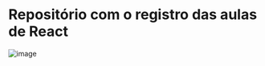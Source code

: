 # Repositório com o registro das aulas de React
![image](https://github.com/user-attachments/assets/6797c39f-119c-4960-8852-6e52d62fe8f8)

